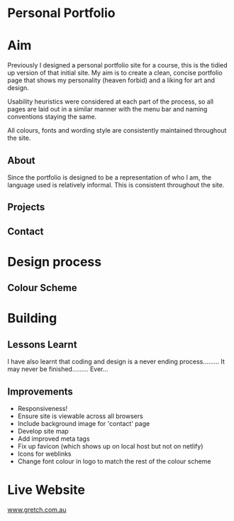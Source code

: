 # Personal Portfolio

# Aim

Previously I designed a personal portfolio site for a course, this is the tidied up version of that initial site. My aim is to create a clean, concise portfolio page that shows my personality (heaven forbid) and a liking for art and design.

Usability heuristics were considered at each part of the process, so all pages are laid out in a similar manner with the menu bar and naming conventions staying the same.

All colours, fonts and wording style are consistently maintained throughout the site.

## About

Since the portfolio is designed to be a representation of who I am, the language used is relatively informal. This is consistent throughout the site.

## Projects


## Contact


# Design process



## Colour Scheme


# Building


## Lessons Learnt


I have also learnt that coding and design is a never ending process………
It may never be finished………
Ever…

## Improvements

- Responsiveness!
- Ensure site is viewable across all browsers
- Include background image for 'contact' page
- Develop site map
- Add improved meta tags
- Fix up favicon (which shows up on local host but not on netlify)
- Icons for weblinks
- Change font colour in logo to match the rest of the colour scheme


# Live Website
www.gretch.com.au


